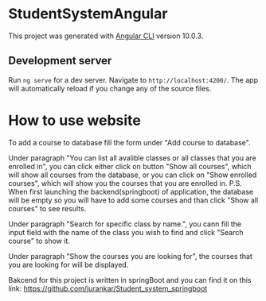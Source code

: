 # StudentSystemAngular

This project was generated with [Angular CLI](https://github.com/angular/angular-cli) version 10.0.3.

## Development server

Run `ng serve` for a dev server. Navigate to `http://localhost:4200/`. The app will automatically reload if you change any of the source files.

# How to use website
To add a course to database fill the form under "Add course to database".

Under paragraph "You can list all avalible classes or all classes that you are enrolled in", you can click either click on button "Show all courses",
which will show all courses from the database, or you can click on "Show enrolled courses", which will show you the courses that you are enrolled in.
P.S. When first launching the backend(springboot) of application, the database will be empty so you will have to add some courses and than click "Show all courses" to see results.

Under paragraph "Search for specific class by name.", you cann fill the input field with the name of the class you wish to find and click "Search course" to show it.

Under paragraph "Show the courses you are looking for", the courses that you are looking for will be displayed.

Bakcend for this project is written in springBoot and you can find it on this link: https://github.com/jurankar/Student_system_springboot
